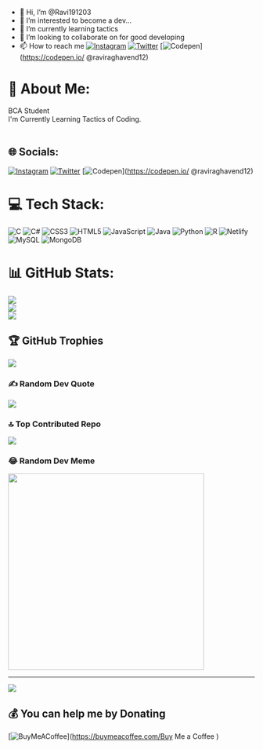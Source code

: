 - 👋 Hi, I’m @Ravi191203
- 👀 I’m interested to become a dev...
- 🌱 I’m currently learning tactics
- 💞️ I’m looking to collaborate on for good developing
- 📫 How to reach me [![Instagram](https://img.shields.io/badge/Instagram-%23E4405F.svg?logo=Instagram&logoColor=white)](https://instagram.com/__rrgs_) [![Twitter](https://img.shields.io/badge/Twitter-%231DA1F2.svg?logo=Twitter&logoColor=white)](https://twitter.com/@raviraghavend12) [![Codepen](https://img.shields.io/badge/Codepen-000000?style=for-the-badge&logo=codepen&logoColor=white)](https://codepen.io/ @raviraghavend12)  

# 💫 About Me:
BCA Student<br>
I'm Currently Learning Tactics of Coding.<br><br>


## 🌐 Socials:
[![Instagram](https://img.shields.io/badge/Instagram-%23E4405F.svg?logo=Instagram&logoColor=white)](https://instagram.com/__rrgs_) [![Twitter](https://img.shields.io/badge/Twitter-%231DA1F2.svg?logo=Twitter&logoColor=white)](https://twitter.com/@raviraghavend12) [![Codepen](https://img.shields.io/badge/Codepen-000000?style=for-the-badge&logo=codepen&logoColor=white)](https://codepen.io/ @raviraghavend12) 

# 💻 Tech Stack:
![C](https://img.shields.io/badge/c-%2300599C.svg?style=for-the-badge&logo=c&logoColor=white) ![C#](https://img.shields.io/badge/c%23-%23239120.svg?style=for-the-badge&logo=c-sharp&logoColor=white) ![CSS3](https://img.shields.io/badge/css3-%231572B6.svg?style=for-the-badge&logo=css3&logoColor=white) ![HTML5](https://img.shields.io/badge/html5-%23E34F26.svg?style=for-the-badge&logo=html5&logoColor=white) ![JavaScript](https://img.shields.io/badge/javascript-%23323330.svg?style=for-the-badge&logo=javascript&logoColor=%23F7DF1E) ![Java](https://img.shields.io/badge/java-%23ED8B00.svg?style=for-the-badge&logo=java&logoColor=white) ![Python](https://img.shields.io/badge/python-3670A0?style=for-the-badge&logo=python&logoColor=ffdd54) ![R](https://img.shields.io/badge/r-%23276DC3.svg?style=for-the-badge&logo=r&logoColor=white) ![Netlify](https://img.shields.io/badge/netlify-%23000000.svg?style=for-the-badge&logo=netlify&logoColor=#00C7B7) ![MySQL](https://img.shields.io/badge/mysql-%2300f.svg?style=for-the-badge&logo=mysql&logoColor=white) ![MongoDB](https://img.shields.io/badge/MongoDB-%234ea94b.svg?style=for-the-badge&logo=mongodb&logoColor=white)
# 📊 GitHub Stats:
![](https://github-readme-stats.vercel.app/api?username=Ravi191203&theme=dark&hide_border=false&include_all_commits=false&count_private=false)<br/>
![](https://github-readme-streak-stats.herokuapp.com/?user=Ravi191203&theme=dark&hide_border=false)<br/>
![](https://github-readme-stats.vercel.app/api/top-langs/?username=Ravi191203&theme=dark&hide_border=false&include_all_commits=false&count_private=false&layout=compact)

## 🏆 GitHub Trophies
![](https://github-profile-trophy.vercel.app/?username=Ravi191203&theme=chalk&no-frame=false&no-bg=false&margin-w=4)

### ✍️ Random Dev Quote
![](https://quotes-github-readme.vercel.app/api?type=horizontal&theme=radical)

### 🔝 Top Contributed Repo
![](https://github-contributor-stats.vercel.app/api?username=Ravi191203&limit=5&theme=dark&combine_all_yearly_contributions=true)

### 😂 Random Dev Meme
<img src='https://randommeme-five.vercel.app/' style="height: 400px;"/>

---
[![](https://visitcount.itsvg.in/api?id=Ravi191203&icon=0&color=0)](https://visitcount.itsvg.in)

  ## 💰 You can help me by Donating
  [![BuyMeACoffee](https://img.shields.io/badge/Buy%20Me%20a%20Coffee-ffdd00?style=for-the-badge&logo=buy-me-a-coffee&logoColor=black)](https://buymeacoffee.com/Buy Me a Coffee ) 

  
<!-- Proudly created with GPRM ( https://gprm.itsvg.in ) -->
